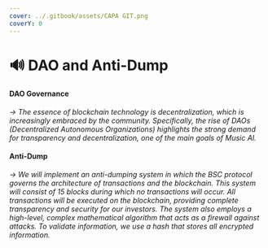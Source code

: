 ```yaml
---
cover: ../.gitbook/assets/CAPA GIT.png
coverY: 0
---
```


# 🔊 DAO and Anti-Dump

#### DAO Governance

_-> The essence of blockchain technology is decentralization, which is increasingly embraced by the community. Specifically, the rise of DAOs (Decentralized Autonomous Organizations) highlights the strong demand for transparency and decentralization, one of the main goals of Music AI._

&#x20;

#### Anti-Dump

_-> We will implement an anti-dumping system in which the BSC protocol governs the architecture of transactions and the blockchain. This system will consist of 15 blocks during which no transactions will occur. All transactions will be executed on the blockchain, providing complete transparency and security for our investors. The system also employs a high-level, complex mathematical algorithm that acts as a firewall against attacks. To validate information, we use a hash that stores all encrypted information._
